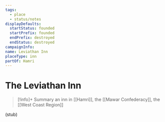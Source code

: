 ```yaml
---
tags:
  - place
  - status/notes
displayDefaults:
  startStatus: founded
  startPrefix: founded
  endPrefix: destroyed
  endStatus: destroyed
campaignInfo: 
name: Leviathan Inn
placeType: inn
partOf: Hamri
---
```

# The Leviathan Inn
>[!info]+ Summary
> an inn in [[Hamri]], the [[Mawar Confederacy]], the [[West Coast Region]]

(stub)

